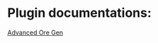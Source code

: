 <!-- TITLE: Home -->
<!-- SUBTITLE: You will find the documentations of mastercake10's plugins in this wiki. -->

# Plugin documentations:
<a href="/advanced-ore-gen">Advanced Ore Gen</a>